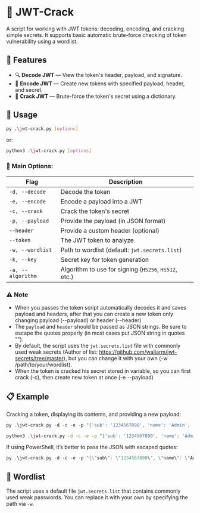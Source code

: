# 🔐 JWT-Crack

A script for working with JWT tokens: decoding, encoding, and cracking simple secrets. It supports basic automatic brute-force checking of token vulnerability using a wordlist.

## 📆 Features

- 🔍 **Decode JWT** — View the token's header, payload, and signature.
- 🔐 **Encode JWT** — Create new tokens with specified payload, header, and secret.
- 🧠 **Crack JWT** — Brute-force the token's secret using a dictionary.

## 🚀 Usage

```bash
py .\jwt-crack.py [options]
```
or:
```bash
python3 .\jwt-crack.py [options]
```

### 🔹 Main Options:

| Flag              | Description                                                  |
| ----------------- | ------------------------------------------------------------ |
| `-d, --decode`    | Decode the token                                             |
| `-e, --encode`    | Encode a payload into a JWT                                  |
| `-c, --crack`     | Crack the token's secret                                     |
| `-p, --payload`   | Provide the payload (in JSON format)                         |
| `--header`        | Provide a custom header (optional)                           |
| `--token`         | The JWT token to analyze                                     |
| `-w, --wordlist`  | Path to wordlist (default: `jwt.secrets.list`)              |
| `-k, --key`       | Secret key for token generation                              |
| `-a, --algorithm` | Algorithm to use for signing (`HS256`, `HS512`, etc.)        |

### ⚠️ Note

- When you passes the token script automatically decodes it and saves payload and headers, after that you can create a new token only changing payload (--payload) or header (--header)
- The `payload` and `header` should be passed as JSON strings. Be sure to escape the quotes properly (in most cases put JSON string in quotes "").
- By default, the script uses the `jwt.secrets.list` file with commonly used weak secrets (Author of list: https://github.com/wallarm/jwt-secrets/tree/master), but you can change it with your own (-w /path/to/your/wordlist).
- When the token is cracked his secret stored in variable, so you can first crack (-c), then create new token at once (-e --payload)

## 📋 Example

Cracking a token, displaying its contents, and providing a new payload:

```powershell
py .\jwt-crack.py -d -c -e -p "{'sub': '1234567890', 'name': 'Admin', 'iat': 1516239022}" --token eyJhbGciOiJIUzI1NiIsInR5cCI6IkpXVCJ9.eyJzdWIiOiIxMjM0NTY3ODkwIiwibmFtZSI6IkpvaG4gRG9lIiwiaWF0IjoxNTE2MjM5MDIyfQ.AaFNTGz_5oj27Lvr3w6SrCb1rQ9_kxWIrXlSS_hwKzc
```
```bash
python3 .\jwt-crack.py -d -c -e -p "{'sub': '1234567890', 'name': 'Admin', 'iat': 1516239022}" --token eyJhbGciOiJIUzI1NiIsInR5cCI6IkpXVCJ9.eyJzdWIiOiIxMjM0NTY3ODkwIiwibmFtZSI6IkpvaG4gRG9lIiwiaWF0IjoxNTE2MjM5MDIyfQ.AaFNTGz_5oj27Lvr3w6SrCb1rQ9_kxWIrXlSS_hwKzc
```

If using PowerShell, it’s better to pass the JSON with escaped quotes:

```powershell
py .\jwt-crack.py -d -c -e -p "{\"sub\": \"1234567890\", \"name\": \"Admin\", \"iat\": 1516239022}" --token eyJhbGciOi...
```

## 📄 Wordlist

The script uses a default file `jwt.secrets.list` that contains commonly used weak passwords. You can replace it with your own by specifying the path via `-w`.

